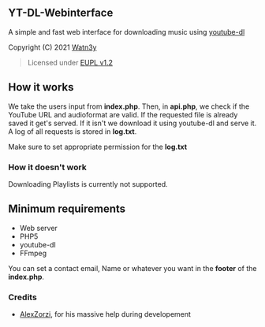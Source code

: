 ## YT-DL-Webinterface
A simple and fast web interface for downloading music using [youtube-dl](https://github.com/ytdl-org/youtube-dl)

Copyright (C) 2021 [Watn3y](https://github.com/Watn3y/)

> Licensed under [EUPL v1.2](https://github.com/Watn3y/YT-DL-Webinterface/LICENSE.md)

## How it works
We take the users input from __index.php__. Then, in __api.php__, we check if the YouTube URL and audioformat are valid. If the requested file is already saved it get's served. If it isn't we download it using youtube-dl and serve it.
A log of all requests is stored in __log.txt__.

Make sure to set appropriate permission for the __log.txt__

### How it doesn't work
Downloading Playlists is currently not supported.
## Minimum requirements
- Web server
- PHP5
- youtube-dl
- FFmpeg

You can set a contact email, Name or whatever you want in the __footer__ of the __index.php__.
  
### Credits

-  [AlexZorzi](https://github.com/AlexZorzi), for his massive help during developement
